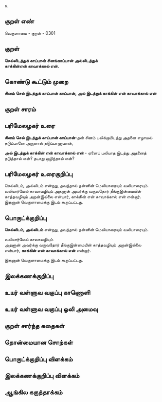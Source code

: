 உ

## குறள் எண் 

வெகுளாமை - குறள் - 0301  

## குறள் 

**செல்லிடத்துக் காப்பான் சினங்காப்பான் அல்லிடத்துக்  
காக்கின்என் காவாக்கால் என்.**

## கொண்டு கூட்டும் முறை

**சினம் செல் இடத்துக் காப்பான் காப்பான், அல் இடத்துக் காக்கின் என் காவாக்கால் என்**  

## குறள் சாரம் 


## பரிமேலழகர் உரை

**சினம் செல் இடத்துக் காப்பான் காப்பான்**-தன் சினம் பலிக்குமிடத்து அதனை எழாமல் தடுப்பானே அருளால் தடுப்பானாவான்,  

**அல் இடத்துக் காக்கின் என் காவாக்கால் என்** - ஏனைப் பலியாத இடத்து அதனைத் தடுத்தால் என்? தடாது ஒழிந்தால் என்?  


## பரிமேலழகர் உரைகுறிப்பு   

செல்லிடம், அல்லிடம் என்றது, தவத்தால் தன்னின் மெலியாரையும் வலியாரையும்.   
வலியார்மேல் காவாவழியும் அதனான் அவர்க்கு வருவதோர் தீங்குஇன்மையின் காத்தவழியும் அறன்இல்லை என்பார், காக்கின் என் காவாக்கால் என் என்றார்.  
இதனான் வெகுளாமைக்கு இடம் கூறப்பட்டது.   

## பொருட்க்குறிப்பு 

**செல்லிடம், அல்லிடம்** என்றது, தவத்தால் தன்னின் மெலியாரையும் வலியாரையும்.   

வலியார்மேல் காவாவழியும்   
அதனான் அவர்க்கு வருவதோர் தீங்குஇன்மையின் காத்தவழியும் அறன்இல்லை என்பார், **காக்கின் என் காவாக்கால் என்** என்றார்.  

இதனான் வெகுளாமைக்கு இடம் கூறப்பட்டது.   

## இலக்கணக்குறிப்பு  


## உயர் வள்ளுவ வகுப்பு காணொளி


## உயர் வள்ளுவ வகுப்பு ஒலி அமைவு 

 
## குறள் சார்ந்த கதைகள் 


## தொன்மையான சொற்கள்


## பொருட்க்குறிப்பு விளக்கம்


## இலக்கணக்குறிப்பு விளக்கம்


## ஆங்கில கருத்தாக்கம் 


